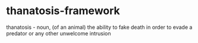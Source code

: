 # thanatosis-framework
thanatosis - noun, (of an animal) the ability to fake death in order to evade a predator or any other unwelcome intrusion
